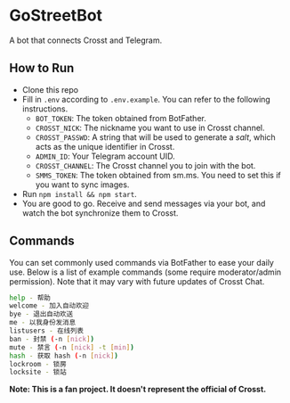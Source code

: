 # GoStreetBot

A bot that connects Crosst and Telegram.

## How to Run

- Clone this repo
- Fill in `.env` according to `.env.example`. You can refer to the following instructions.
  - `BOT_TOKEN`: The token obtained from BotFather.
  - `CROSST_NICK`: The nickname you want to use in Crosst channel.
  - `CROSST_PASSWD`: A string that will be used to generate a _salt_, which acts as the unique identifier in Crosst.
  - `ADMIN_ID`: Your Telegram account UID.
  - `CROSST_CHANNEL`: The Crosst channel you to join with the bot.
  - `SMMS_TOKEN`: The token obtained from sm.ms. You need to set this if you want to sync images.
- Run `npm install && npm start`.
- You are good to go. Receive and send messages via your bot, and watch the bot synchronize them to Crosst.

## Commands

You can set commonly used commands via BotFather to ease your daily use. Below is a list of example commands (some require moderator/admin permission). Note that it may vary with future updates of Crosst Chat.

```bash
help - 帮助
welcome - 加入自动欢迎
bye - 退出自动欢送
me - 以我身份发消息
listusers - 在线列表
ban - 封禁 (-n [nick])
mute - 禁言 (-n [nick] -t [min])
hash - 获取 hash (-n [nick])
lockroom - 锁房
locksite - 锁站
```

**Note: This is a fan project. It doesn't represent the official of Crosst.**
